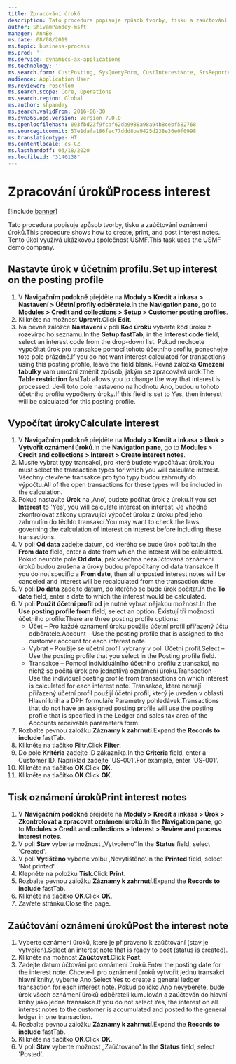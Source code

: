 ```yaml
---
title: Zpracování úroků
description: Tato procedura popisuje způsob tvorby, tisku a zaúčtování oznámení úroků.
author: ShivamPandey-msft
manager: AnnBe
ms.date: 08/08/2019
ms.topic: business-process
ms.prod: ''
ms.service: dynamics-ax-applications
ms.technology: ''
ms.search.form: CustPosting, SysQueryForm, CustInterestNote, SrsReportViewerForm
audience: Application User
ms.reviewer: roschlom
ms.search.scope: Core, Operations
ms.search.region: Global
ms.author: shpandey
ms.search.validFrom: 2016-06-30
ms.dyn365.ops.version: Version 7.0.0
ms.openlocfilehash: 093fbd23f9fcaf62db9988a98a94b8cebf582768
ms.sourcegitcommit: 57e1dafa186fec77ddd8ba9425d238e36e0f0998
ms.translationtype: HT
ms.contentlocale: cs-CZ
ms.lasthandoff: 03/18/2020
ms.locfileid: "3140138"
---
```

# <a name="process-interest"></a><span data-ttu-id="c620c-103">Zpracování úroků</span><span class="sxs-lookup"><span data-stu-id="c620c-103">Process interest</span></span>

[!include [banner](../../includes/banner.md)]

<span data-ttu-id="c620c-104">Tato procedura popisuje způsob tvorby, tisku a zaúčtování oznámení úroků.</span><span class="sxs-lookup"><span data-stu-id="c620c-104">This procedure shows how to create, print, and post interest notes.</span></span> <span data-ttu-id="c620c-105">Tento úkol využívá ukázkovou společnost USMF.</span><span class="sxs-lookup"><span data-stu-id="c620c-105">This task uses the USMF demo company.</span></span>


## <a name="set-up-interest-on-the-posting-profile"></a><span data-ttu-id="c620c-106">Nastavte úrok v účetním profilu.</span><span class="sxs-lookup"><span data-stu-id="c620c-106">Set up interest on the posting profile</span></span>
1. <span data-ttu-id="c620c-107">V **Navigačním podokně** přejděte na **Moduly > Kredit a inkasa > Nastavení > Účetní profily odběratele**.</span><span class="sxs-lookup"><span data-stu-id="c620c-107">In the **Navigation pane**, go to **Modules > Credit and collections > Setup > Customer posting profiles**.</span></span>
2. <span data-ttu-id="c620c-108">Klikněte na možnost **Upravit**.</span><span class="sxs-lookup"><span data-stu-id="c620c-108">Click **Edit**.</span></span>
3. <span data-ttu-id="c620c-109">Na pevné záložce **Nastavení** v poli **Kód úroku** vyberte kód úroku z rozevíracího seznamu.</span><span class="sxs-lookup"><span data-stu-id="c620c-109">In the **Setup fastTab**, in the **Interest code** field, select an interest code from the drop-down list.</span></span> <span data-ttu-id="c620c-110">Pokud nechcete vypočítat úrok pro transakce pomocí tohoto účetního profilu, ponechejte toto pole prázdné.</span><span class="sxs-lookup"><span data-stu-id="c620c-110">If you do not want interest calculated for transactions using this posting profile, leave the field blank.</span></span> <span data-ttu-id="c620c-111">Pevná záložka **Omezení tabulky** vám umožní změnit způsob, jakým se zpracovává úrok.</span><span class="sxs-lookup"><span data-stu-id="c620c-111">The **Table restriction** fastTab allows you to change the way that interest is processed.</span></span> <span data-ttu-id="c620c-112">Je-li toto pole nastaveno na hodnotu Ano, budou u tohoto účetního profilu vypočteny úroky.</span><span class="sxs-lookup"><span data-stu-id="c620c-112">If this field is set to Yes, then interest will be calculated for this posting profile.</span></span>  

## <a name="calculate-interest"></a><span data-ttu-id="c620c-113">Vypočítat úroky</span><span class="sxs-lookup"><span data-stu-id="c620c-113">Calculate interest</span></span>
1. <span data-ttu-id="c620c-114">V **Navigačním podokně** přejděte na **Moduly > Kredit a inkasa > Úrok > Vytvořit oznámení úroků**.</span><span class="sxs-lookup"><span data-stu-id="c620c-114">In the **Navigation pane**, go to **Modules > Credit and collections > Interest > Create interest notes**.</span></span>
2. <span data-ttu-id="c620c-115">Musíte vybrat typy transakcí, pro které budete vypočítávat úrok.</span><span class="sxs-lookup"><span data-stu-id="c620c-115">You must select the transaction types for which you will calculate interest.</span></span> <span data-ttu-id="c620c-116">Všechny otevřené transakce pro tyto typy budou zahrnuty do výpočtu.</span><span class="sxs-lookup"><span data-stu-id="c620c-116">All of the open transactions for these types will be included in the calculation.</span></span>  
3. <span data-ttu-id="c620c-117">Pokud nastavíte **Úrok** na ‚Ano‘, budete počítat úrok z úroku.</span><span class="sxs-lookup"><span data-stu-id="c620c-117">If you set **Interest** to 'Yes', you will calculate interest on interest.</span></span> <span data-ttu-id="c620c-118">Je vhodné zkontrolovat zákony upravující výpočet úroku z úroku před jeho zahrnutím do těchto transakcí.</span><span class="sxs-lookup"><span data-stu-id="c620c-118">You may want to check the laws governing the calculation of interest on interest before including these transactions.</span></span>  
4. <span data-ttu-id="c620c-119">V poli **Od data** zadejte datum, od kterého se bude úrok počítat.</span><span class="sxs-lookup"><span data-stu-id="c620c-119">In the **From date** field, enter a date from which the interest will be calculated.</span></span> <span data-ttu-id="c620c-120">Pokud neurčíte pole **Od data**, pak všechna nezaúčtovaná oznámení úroků budou zrušena a úroky budou přepočítány od data transakce.</span><span class="sxs-lookup"><span data-stu-id="c620c-120">If you do not specific a **From date**, then all unposted interest notes will be canceled and interest will be recalculated from the transaction date.</span></span>
5. <span data-ttu-id="c620c-121">V poli **Do data** zadejte datum, do kterého se bude úrok počítat.</span><span class="sxs-lookup"><span data-stu-id="c620c-121">In the **To date** field, enter a date to which the interest would be calculated.</span></span>
6. <span data-ttu-id="c620c-122">V poli **Použít účetní profil od** je nutné vybrat nějakou možnost.</span><span class="sxs-lookup"><span data-stu-id="c620c-122">In the **Use posting profile from** field, select an option.</span></span> <span data-ttu-id="c620c-123">Existují tři možnosti účetního profilu:</span><span class="sxs-lookup"><span data-stu-id="c620c-123">There are three posting profile options:</span></span>
    - <span data-ttu-id="c620c-124">Účet – Pro každé oznámení úroku použije účetní profil přiřazený účtu odběratele.</span><span class="sxs-lookup"><span data-stu-id="c620c-124">Account – Use the posting profile that is assigned to the customer account for each interest note.</span></span> 
    - <span data-ttu-id="c620c-125">Vybrat – Použije se účetní profil vybraný v poli Účetní profil.</span><span class="sxs-lookup"><span data-stu-id="c620c-125">Select – Use the posting profile that you select in the Posting profile field.</span></span>
    - <span data-ttu-id="c620c-126">Transakce – Pomocí individuálního účetního profilu z transakcí, na nichž se počítá úrok pro jednotlivá oznámení úroku.</span><span class="sxs-lookup"><span data-stu-id="c620c-126">Transaction – Use the individual posting profile from transactions on which interest is calculated for each interest note.</span></span> <span data-ttu-id="c620c-127">Transakce, které nemají přiřazený účetní profil použijí účetní profil, který je uveden v oblasti Hlavní kniha a DPH formuláře Parametry pohledávek.</span><span class="sxs-lookup"><span data-stu-id="c620c-127">Transactions that do not have an assigned posting profile will use the posting profile that is specified in the Ledger and sales tax area of the Accounts receivable parameters form.</span></span>  
7. <span data-ttu-id="c620c-128">Rozbalte pevnou záložku **Záznamy k zahrnutí**.</span><span class="sxs-lookup"><span data-stu-id="c620c-128">Expand the **Records to include** fastTab.</span></span>
8. <span data-ttu-id="c620c-129">Klikněte na tlačítko **Filtr**.</span><span class="sxs-lookup"><span data-stu-id="c620c-129">Click **Filter**.</span></span>
9. <span data-ttu-id="c620c-130">Do pole **Kritéria** zadejte ID zákazníka.</span><span class="sxs-lookup"><span data-stu-id="c620c-130">In the **Criteria** field, enter a Customer ID.</span></span> <span data-ttu-id="c620c-131">Například zadejte 'US-001'.</span><span class="sxs-lookup"><span data-stu-id="c620c-131">For example, enter 'US-001'.</span></span>
6. <span data-ttu-id="c620c-132">Klikněte na tlačítko **OK**.</span><span class="sxs-lookup"><span data-stu-id="c620c-132">Click **OK**.</span></span>
7. <span data-ttu-id="c620c-133">Klikněte na tlačítko **OK**.</span><span class="sxs-lookup"><span data-stu-id="c620c-133">Click **OK**.</span></span>

## <a name="print-interest-notes"></a><span data-ttu-id="c620c-134">Tisk oznámení úroků</span><span class="sxs-lookup"><span data-stu-id="c620c-134">Print interest notes</span></span>
1. <span data-ttu-id="c620c-135">V **Navigačním podokně** přejděte na **Moduly > Kredit a inkasa > Úrok > Zkontrolovat a zpracovat oznámení úroků**.</span><span class="sxs-lookup"><span data-stu-id="c620c-135">In the **Navigation pane**, go to **Modules > Credit and collections > Interest > Review and process interest notes**.</span></span>
2. <span data-ttu-id="c620c-136">V poli **Stav** vyberte možnost „Vytvořeno“.</span><span class="sxs-lookup"><span data-stu-id="c620c-136">In the **Status** field, select 'Created'.</span></span>
3. <span data-ttu-id="c620c-137">V poli **Vytištěno** vyberte volbu ‚Nevytištěno‘.</span><span class="sxs-lookup"><span data-stu-id="c620c-137">In the **Printed** field, select 'Not printed'.</span></span>
4. <span data-ttu-id="c620c-138">Klepněte na položku **Tisk**.</span><span class="sxs-lookup"><span data-stu-id="c620c-138">Click **Print**.</span></span>
5. <span data-ttu-id="c620c-139">Rozbalte pevnou záložku **Záznamy k zahrnutí**.</span><span class="sxs-lookup"><span data-stu-id="c620c-139">Expand the **Records to include** fastTab.</span></span>
6. <span data-ttu-id="c620c-140">Klikněte na tlačítko **OK**.</span><span class="sxs-lookup"><span data-stu-id="c620c-140">Click **OK**.</span></span>
7. <span data-ttu-id="c620c-141">Zavřete stránku.</span><span class="sxs-lookup"><span data-stu-id="c620c-141">Close the page.</span></span>

## <a name="post-the-interest-note"></a><span data-ttu-id="c620c-142">Zaúčtování oznámení úroků</span><span class="sxs-lookup"><span data-stu-id="c620c-142">Post the interest note</span></span>
1. <span data-ttu-id="c620c-143">Vyberte oznámení úroků, které je připraveno k zaúčtování (stav je vytvořen).</span><span class="sxs-lookup"><span data-stu-id="c620c-143">Select an interest note that is ready to post (status is created).</span></span>
2. <span data-ttu-id="c620c-144">Klikněte na možnost **Zaúčtovat**.</span><span class="sxs-lookup"><span data-stu-id="c620c-144">Click **Post**.</span></span>
3. <span data-ttu-id="c620c-145">Zadejte datum účtování pro oznámení úroků.</span><span class="sxs-lookup"><span data-stu-id="c620c-145">Enter the posting date for the interest note.</span></span> <span data-ttu-id="c620c-146">Chcete-li pro oznámení úroků vytvořit jednu transakci hlavní knihy, vyberte Ano.</span><span class="sxs-lookup"><span data-stu-id="c620c-146">Select Yes to create a general ledger transaction for each interest note.</span></span> <span data-ttu-id="c620c-147">Pokud políčko Ano nevyberete, bude úrok všech oznámení úroků odběrateli kumulován a zaúčtován do hlavní knihy jako jedna transakce.</span><span class="sxs-lookup"><span data-stu-id="c620c-147">If you do not select Yes, the interest on all interest notes to the customer is accumulated and posted to the general ledger in one transaction.</span></span>  
4. <span data-ttu-id="c620c-148">Rozbalte pevnou záložku **Záznamy k zahrnutí**.</span><span class="sxs-lookup"><span data-stu-id="c620c-148">Expand the **Records to include** fastTab.</span></span>
5. <span data-ttu-id="c620c-149">Klikněte na tlačítko **OK**.</span><span class="sxs-lookup"><span data-stu-id="c620c-149">Click **OK**.</span></span>
6. <span data-ttu-id="c620c-150">V poli **Stav** vyberte možnost „Zaúčtováno“.</span><span class="sxs-lookup"><span data-stu-id="c620c-150">In the **Status** field, select 'Posted'.</span></span>


